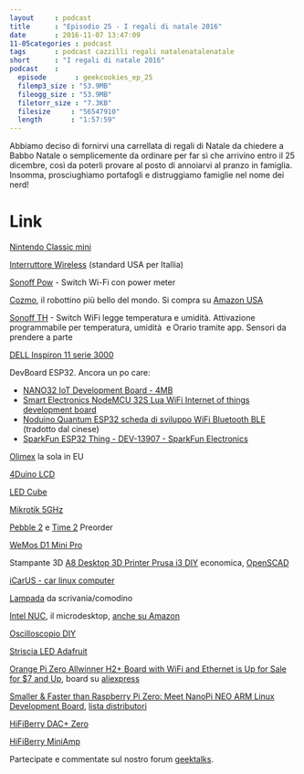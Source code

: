 ```yaml
---
layout     : podcast
title      : "Episodio 25 - I regali di natale 2016" 
date       : 2016-11-07 13:47:09
11-05categories : podcast
tags       : podcast cazzilli regali natalenatalenatale
short      : "I regali di natale 2016"
podcast    :
  episode       : geekcookies_ep_25
  filemp3_size : "53.9MB"
  fileogg_size : "53.9MB"
  filetorr_size : "7.3KB"
  filesize     : "56547910"
  length       : "1:57:59"
---
```


Abbiamo deciso di fornirvi una carrellata di regali di Natale da chiedere a Babbo Natale o semplicemente da ordinare per far sì che arrivino entro il 25 dicembre, così da poterli provare al posto di annoiarvi al pranzo in famiglia. Insomma, prosciughiamo portafogli e distruggiamo famiglie nel nome dei nerd!

<!-- more -->

# Link

[Nintendo Classic mini](https://www.engadget.com/2016/07/14/nintendos-classic-mini-is-a-tiny-nes-with-30-games/)

[Interruttore Wireless](https://www.itead.cc/sonoff-touch.html) (standard USA per Itallia)

[Sonoff Pow](https://www.itead.cc/sonoff-pow.html) - Switch Wi-Fi con power meter

[Cozmo](https://anki.com/en-us/cozmo), il robottino più bello del mondo. Si compra su [Amazon USA](http://geni.us/vj7l59l)

[Sonoff TH](https://www.itead.cc/sonoff-th.html) - Switch WiFi legge temperatura e umidità. Attivazione programmabile per temperatura, umidità  e Orario tramite app. Sensori da prendere a parte

[DELL Inspiron 11 serie 3000](http://www.dell.com/it/p/inspiron-11-3162-laptop/pd?oc%3D%26l%3Dit%26s%3Ddhs)

DevBoard ESP32. Ancora un po care: 

- [NANO32 IoT Development Board - 4MB](http://www.gravitech.us/naiotdebo4mb.html)
- [Smart Electronics NodeMCU 32S Lua WiFi Internet of things development board](https://www.aliexpress.com/item/32758802288/32758802288.html)
- [Noduino Quantum ESP32 scheda di sviluppo WiFi Bluetooth BLE](https://translate.google.com/translate?sl=auto&tl=it&js=y&prev=_t&hl=en&ie=UTF-8&u=https%3A%2F%2Fworld.taobao.com%2Fitem%2F538527510371.htm&edit-text=) (tradotto dal cinese)
- [SparkFun ESP32 Thing - DEV-13907 - SparkFun Electronics](https://www.sparkfun.com/products/13907)

[Olimex](https://www.olimex.com/Products/IoT/ESP32-CoreBoard/) la sola in EU

[4Duino LCD](https://store.arduino.cc/product/AH00008) 

[LED Cube](http://www.banggood.com/8x8x8-LED-Cube-3D-Light-Square-Blue-LED-Electronic-DIY-Kit-p-1055438.html?rmmds%3Dmyorder) 

[Mikrotik 5GHz](https://routerboard.com/RB952Ui-5ac2nD) 

[Pebble 2](https://www.pebble.com/pebble-2-smartwatch-features) e [Time 2](https://www.pebble.com/buy-pebble-time-2-smartwatch) Preorder

[WeMos D1 Mini Pro](https://www.wemos.cc/product/d1-mini-pro.html) 

Stampante 3D [A8 Desktop 3D Printer Prusa i3 DIY](http://www.gearbest.com/3d-printers-3d-printer-kits/pp_337314.html?wid%3D3) economica, [OpenSCAD](http://www.openscad.org/)

[iCarUS - car linux computer](http://i-carus.com/shop/) 

[Lampada](http://geni.us/aEYFJ) da scrivania/comodino

[Intel NUC](http://www.intel.it/content/www/it/it/nuc/nuc-kit-nuc6i3syh.html), il microdesktop, [anche su Amazon](http://geni.us/n9LR8)

[Oscilloscopio DIY](http://www.banggood.com/DSO138-DIY-Digital-Oscilloscope-Kit-SMD-Soldered-13803K-Version-With-Transparent-Acrylic-Housing-p-1051616.html?rmmds%3Dcategory) 

[Striscia LED Adafruit](https://www.adafruit.com/products/2294)

[Orange Pi Zero Allwinner H2+ Board with WiFi and Ethernet is Up for Sale for \$7 and Up](http://www.cnx-software.com/2016/11/02/orange-pi-zero-allwinner-h2-board-with-wifi-and-ethernet-is-up-for-sale-for-7/), board su [aliexpress](https://www.aliexpress.com/store/product/New-Orange-Pi-Zero-H2-Quad-Core-Open-source-development-board-beyond-Raspberry-Pi/1553371_32760774493.html)

[Smaller & Faster than Raspberry Pi Zero: Meet NanoPi NEO ARM Linux Development Board](http://www.cnx-software.com/2016/07/07/smaller-than-raspberry-pi-zero-meet-nanopi-neo-arm-linux-development-board/), [lista distributori](http://www.friendlyarm.com/index.php?route%3Dinformation/information%26information_id%3D8)

[HiFiBerry DAC+ Zero](https://www.hifiberry.com/shop/boards/hifiberry-dac-zero/)

[HiFiBerry MiniAmp](https://www.hifiberry.com/shop/boards/miniamp/)

Partecipate e commentate sul nostro forum [geektalks](https://github.com/geekcookies/geektalks/issues/22).
